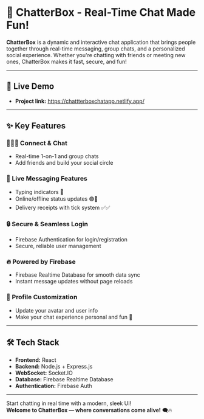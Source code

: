 # 💬 ChatterBox - Real-Time Chat Made Fun!

**ChatterBox** is a dynamic and interactive chat application that brings people together through real-time messaging, group chats, and a personalized social experience. Whether you're chatting with friends or meeting new ones, ChatterBox makes it fast, secure, and fun!

---

## 🚀 Live Demo

- **Project link:** https://chattterboxchatapp.netlify.app/


---

## ✨ Key Features

### 🧑‍🤝‍🧑 Connect & Chat
- Real-time 1-on-1 and group chats  
- Add friends and build your social circle  

### 🔁 Live Messaging Features
- Typing indicators 💬  
- Online/offline status updates 🟢🔴  
- Delivery receipts with tick system ✅✅  

### 🔒 Secure & Seamless Login
- Firebase Authentication for login/registration  
- Secure, reliable user management  

### 🔥 Powered by Firebase
- Firebase Realtime Database for smooth data sync  
- Instant message updates without page reloads  

### 👤 Profile Customization
- Update your avatar and user info  
- Make your chat experience personal and fun 🎨  

---

## 🛠️ Tech Stack

- **Frontend:** React  
- **Backend:** Node.js + Express.js  
- **WebSocket:** Socket.IO  
- **Database:** Firebase Realtime Database  
- **Authentication:** Firebase Auth  

---

Start chatting in real time with a modern, sleek UI!  
**Welcome to ChatterBox — where conversations come alive!** 🗨️🔥
